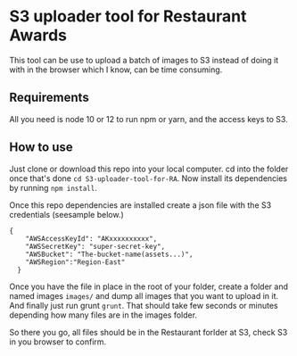 # S3 uploader tool for Restaurant Awards
This tool can be use to upload a batch of images to S3 instead of doing it with in the browser which I know, can be time consuming.

## Requirements
All you need is node 10 or 12 to run npm or yarn, and the access keys to S3.

## How to use
Just clone or download this repo into your local computer. cd into the folder once that's done ``` cd S3-uploader-tool-for-RA ```. Now install its dependencies by running ``` npm install ```.

Once this repo dependencies are installed create a json file with the S3 credentials (seesample below.)

```
{
    "AWSAccessKeyId": "AKxxxxxxxxxx",
    "AWSSecretKey": "super-secret-key",
    "AWSBucket": "The-bucket-name(assets...)",
    "AWSRegion":"Region-East"
  }
```

Once you have the file in place in the root of your folder, create a folder and named images ``` images/ ``` and dump all images that you want to upload in it. And finally just run grunt ``` grunt ```. That should take few seconds or minutes depending how many files are in the images folder.

So there you go, all files should be in the Restaurant forlder at S3, check S3 in you browser to confirm.